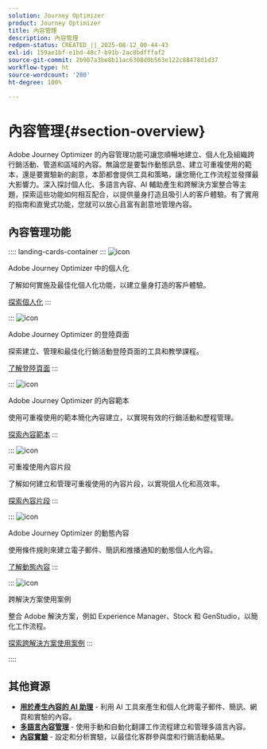 ```yaml
---
solution: Journey Optimizer
product: Journey Optimizer
title: 內容管理
description: 內容管理
redpen-status: CREATED_||_2025-08-12_00-44-43
exl-id: 159ae1bf-e1bd-48c7-b91b-2ac8bdfffaf2
source-git-commit: 2b907a3be8b11ac6308d0b563e122c88478d1d37
workflow-type: ht
source-wordcount: '280'
ht-degree: 100%

---
```


# 內容管理{#section-overview}

Adobe Journey Optimizer 的內容管理功能可讓您順暢地建立、個人化及組織跨行銷活動、管道和區域的內容。無論您是要製作動態訊息、建立可重複使用的範本，還是要實驗新的創意，本節都會提供工具和策略，讓您簡化工作流程並發揮最大影響力。深入探討個人化、多語言內容、AI 輔助產生和跨解決方案整合等主題，探索這些功能如何相互配合，以提供量身打造且吸引人的客戶體驗。有了實用的指南和直覺式功能，您就可以放心且富有創意地管理內容。

## 內容管理功能

:::: landing-cards-container
:::
![icon](https://cdn.experienceleague.adobe.com/icons/bullseye.svg?lang=zh-Hant)

Adobe Journey Optimizer 中的個人化

了解如何實施及最佳化個人化功能，以建立量身打造的客戶體驗。

[探索個人化](personalization-landing-page.md)
:::

:::
![icon](https://cdn.experienceleague.adobe.com/icons/circle-play.svg?lang=zh-Hant)

Adobe Journey Optimizer 的登陸頁面

探索建立、管理和最佳化行銷活動登陸頁面的工具和教學課程。

[了解登陸頁面](landing-pages-landing-page.md)
:::

:::
![icon](https://cdn.experienceleague.adobe.com/icons/list-check.svg?lang=zh-Hant)

Adobe Journey Optimizer 的內容範本

使用可重複使用的範本簡化內容建立，以實現有效的行銷活動和歷程管理。

[探索內容範本](content-templates-landing-page.md)
:::

:::
![icon](https://cdn.experienceleague.adobe.com/icons/puzzle-piece.svg?lang=zh-Hant)

可重複使用內容片段

了解如何建立和管理可重複使用的內容片段，以實現個人化和高效率。

[探索內容片段](fragments-landing-page.md)
:::

:::
![icon](https://cdn.experienceleague.adobe.com/icons/gear.svg?lang=zh-Hant)

Adobe Journey Optimizer 的動態內容

使用條件規則來建立電子郵件、簡訊和推播通知的動態個人化內容。

[了解動態內容](dynamic-landing-page.md)
:::

:::
![icon](https://cdn.experienceleague.adobe.com/icons/puzzle-piece.svg?lang=zh-Hant)

跨解決方案使用案例

整合 Adobe 解決方案，例如 Experience Manager、Stock 和 GenStudio，以簡化工作流程。

[探索跨解決方案使用案例](combine-landing-page.md)
:::

::::


## 其他資源

- **[用於產生內容的 AI 助理](ai-assistant-landing-page.md)** - 利用 AI 工具來產生和個人化跨電子郵件、簡訊、網頁和實驗的內容。
- **[多語言內容管理](content-multilingual-landing-page.md)** - 使用手動和自動化翻譯工作流程建立和管理多語言內容。
- **[內容實驗](content-experiment-landing-page.md)** - 設定和分析實驗，以最佳化客群參與度和行銷活動結果。
